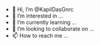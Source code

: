 - 👋 Hi, I’m @KapilDasGnrc
- 👀 I’m interested in ...
- 🌱 I’m currently learning ...
- 💞️ I’m looking to collaborate on ...
- 📫 How to reach me ...

<!---
KapilDasGnrc/KapilDasGnrc is a ✨ special ✨ repository because its `README.md` (this file) appears on your GitHub profile.
You can click the Preview link to take a look at your changes.
--->
